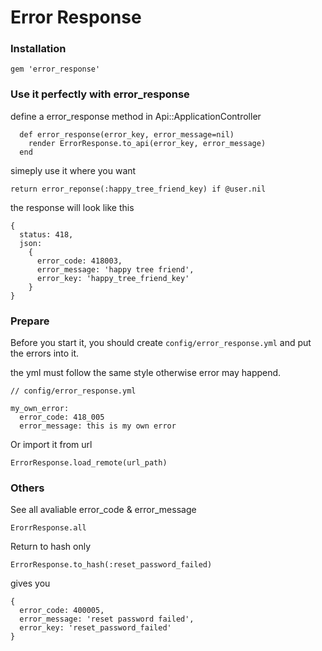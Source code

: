 # Error Response

### Installation

```
gem 'error_response'
```

### Use it perfectly with error_response

define a error_response method in Api::ApplicationController

```
  def error_response(error_key, error_message=nil)
    render ErrorResponse.to_api(error_key, error_message)
  end
```

simeply use it where you want

```
return error_reponse(:happy_tree_friend_key) if @user.nil
```

the response will look like this

```
{
  status: 418,
  json:
    {
      error_code: 418003,
      error_message: 'happy tree friend',
      error_key: 'happy_tree_friend_key'
    }
}
```

### Prepare

Before you start it, you should create `config/error_response.yml` and put the errors into it.

the yml must follow the same style otherwise error may happend.

```
// config/error_response.yml

my_own_error:
  error_code: 418_005
  error_message: this is my own error

```

Or import it from url

```
ErrorResponse.load_remote(url_path)
```

### Others

See all avaliable error_code & error_message

`ErorrResponse.all`

Return to hash only

`ErrorResponse.to_hash(:reset_password_failed)`

gives you

```
{
  error_code: 400005,
  error_message: 'reset password failed',
  error_key: 'reset_password_failed'
}
```